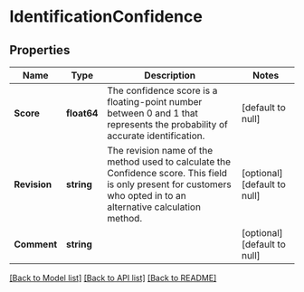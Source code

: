 # IdentificationConfidence

## Properties
Name | Type | Description | Notes
------------ | ------------- | ------------- | -------------
**Score** | **float64** | The confidence score is a floating-point number between 0 and 1 that represents the probability of accurate identification. | [default to null]
**Revision** | **string** | The revision name of the method used to calculate the Confidence score. This field is only present for customers who opted in to an alternative calculation method. | [optional] [default to null]
**Comment** | **string** |  | [optional] [default to null]

[[Back to Model list]](../README.md#documentation-for-models) [[Back to API list]](../README.md#documentation-for-api-endpoints) [[Back to README]](../README.md)

